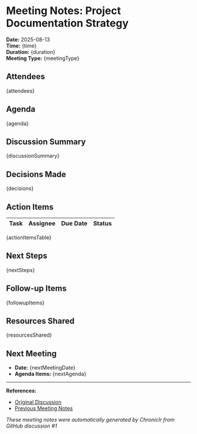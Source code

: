 # Meeting Notes: Project Documentation Strategy

**Date:** 2025-08-13  
**Time:** {time}  
**Duration:** {duration}  
**Meeting Type:** {meetingType}

## Attendees

{attendees}

## Agenda

{agenda}

## Discussion Summary

{discussionSummary}

## Decisions Made

{decisions}

## Action Items

| Task | Assignee | Due Date | Status |
|------|----------|----------|--------|
{actionItemsTable}

## Next Steps

{nextSteps}

## Follow-up Items

{followupItems}

## Resources Shared

{resourcesShared}

## Next Meeting

- **Date:** {nextMeetingDate}
- **Agenda Items:** {nextAgenda}

---
**References:**
- [Original Discussion]({discussionUrl})
- [Previous Meeting Notes]({previousMeetingNotes})

*These meeting notes were automatically generated by Chroniclr from GitHub discussion #1*